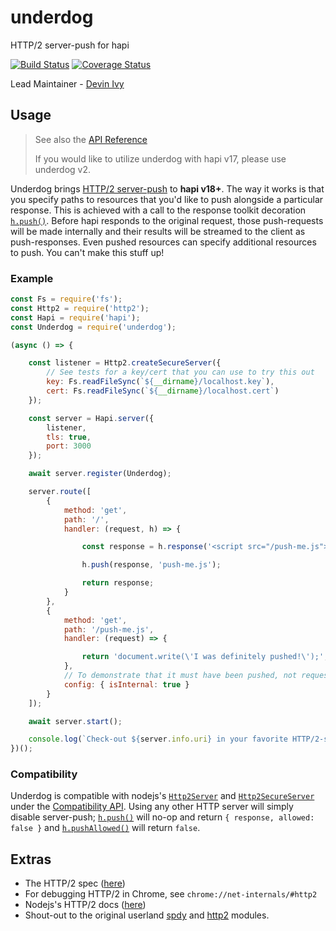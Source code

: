 # underdog
HTTP/2 server-push for hapi

[![Build Status](https://travis-ci.org/hapipal/underdog.svg?branch=master)](https://travis-ci.org/hapipal/underdog) [![Coverage Status](https://coveralls.io/repos/hapipal/underdog/badge.svg?branch=master&service=github)](https://coveralls.io/github/hapipal/underdog?branch=master)

Lead Maintainer - [Devin Ivy](https://github.com/devinivy)

## Usage
> See also the [API Reference](API.md)
>
> If you would like to utilize underdog with hapi v17, please use underdog v2.

Underdog brings [HTTP/2 server-push](http://httpwg.org/specs/rfc7540.html#PushResources) to **hapi v18+**.  The way it works is that you specify paths to resources that you'd like to push alongside a particular response.  This is achieved with a call to the response toolkit decoration [`h.push()`](API.md#hpushresponse-path-headers).  Before hapi responds to the original request, those push-requests will be made internally and their results will be streamed to the client as push-responses.  Even pushed resources can specify additional resources to push.  You can't make this stuff up!

### Example
```js
const Fs = require('fs');
const Http2 = require('http2');
const Hapi = require('hapi');
const Underdog = require('underdog');

(async () => {

    const listener = Http2.createSecureServer({
        // See tests for a key/cert that you can use to try this out
        key: Fs.readFileSync(`${__dirname}/localhost.key`),
        cert: Fs.readFileSync(`${__dirname}/localhost.cert`)
    });

    const server = Hapi.server({
        listener,
        tls: true,
        port: 3000
    });

    await server.register(Underdog);

    server.route([
        {
            method: 'get',
            path: '/',
            handler: (request, h) => {

                const response = h.response('<script src="/push-me.js"></script>');

                h.push(response, 'push-me.js');

                return response;
            }
        },
        {
            method: 'get',
            path: '/push-me.js',
            handler: (request) => {

                return 'document.write(\'I was definitely pushed!\');';                
            },
            // To demonstrate that it must have been pushed, not requested directly
            config: { isInternal: true }
        }
    ]);

    await server.start();

    console.log(`Check-out ${server.info.uri} in your favorite HTTP/2-supporting client`);
})();
```

### Compatibility
Underdog is compatible with nodejs's [`Http2Server`](https://nodejs.org/api/http2.html#http2_http2_createserver_options_onrequesthandler) and [`Http2SecureServer`](https://nodejs.org/api/http2.html#http2_http2_createsecureserver_options_onrequesthandler) under the [Compatibility API](https://nodejs.org/api/http2.html#http2_compatibility_api).  Using any other HTTP server will simply disable server-push; [`h.push()`](API.md#hpushresponse-path-headers) will no-op and return `{ response, allowed: false }` and [`h.pushAllowed()`](API.md#hpushallowed) will return `false`.

## Extras
 - The HTTP/2 spec ([here](http://httpwg.org/specs/rfc7540.html))
 - For debugging HTTP/2 in Chrome, see `chrome://net-internals/#http2`
 - Nodejs's HTTP/2 docs ([here](https://nodejs.org/api/http2.html))
 - Shout-out to the original userland [spdy](https://github.com/indutny/node-spdy) and  [http2](https://github.com/molnarg/node-http2) modules.
